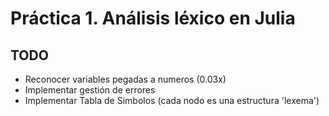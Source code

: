 # Práctica 1. Análisis léxico en Julia

## TODO
- Reconocer variables pegadas a numeros (0.03x)
- Implementar gestión de errores
- Implementar Tabla de Simbolos (cada nodo es una estructura 'lexema')

